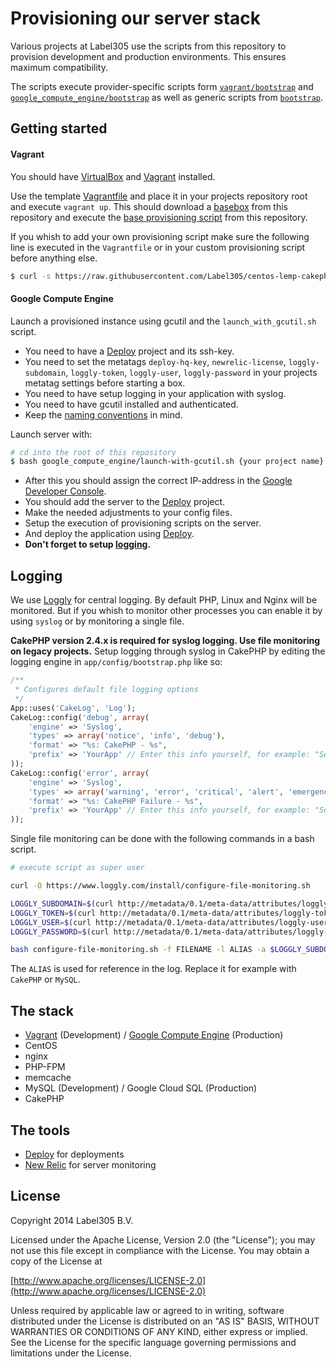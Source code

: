 Provisioning our server stack
===================

Various projects at Label305 use the scripts from this repository to provision development and production environments. This ensures maximum compatibility.

The scripts execute provider-specific scripts form [`vagrant/bootstrap`](vagrant/bootstrap) and [`google_compute_engine/bootstrap`](google_compute_engine/bootstrap) as well as generic scripts from [`bootstrap`](bootstrap).

Getting started
----
#### Vagrant

You should have [VirtualBox](https://www.virtualbox.org/) and [Vagrant](http://www.vagrantup.com/) installed.

Use the template [Vagrantfile](vagrant/Vagrantfile) and place it in your projects repository root and execute `vagrant up`. This should download a [basebox](https://github.com/Label305/centos-lemp-cakephp/releases) from this repository and execute the [base provisioning script](vagrant/bootstrap/bootstrap.sh) from this repository.

If you whish to add your own provisioning script make sure the following line is executed in the `Vagrantfile` or in your custom provisioning script before anything else.

```sh
$ curl -s https://raw.githubusercontent.com/Label305/centos-lemp-cakephp/master/vagrant/bootstrap/bootstrap.sh | bash
```

#### Google Compute Engine

Launch a provisioned instance using gcutil and the `launch_with_gcutil.sh` script.

* You need to have a [Deploy](http://deployhq.com) project and its ssh-key.
* You need to set the metatags `deploy-hq-key`, `newrelic-license`, `loggly-subdomain`, `loggly-token`, `loggly-user`, `loggly-password` in your projects metatag settings before starting a box.
* You need to have setup logging in your application with syslog.
* You need to have gcutil installed and authenticated.
* Keep the [naming conventions](http://intranet.label305.com/technology/google-cloud.html) in mind.

Launch server with:
```sh
# cd into the root of this repository
$ bash google_compute_engine/launch-with-gcutil.sh {your project name} {instance name}
```

* After this you should assign the correct IP-address in the [Google Developer Console](https://console.developers.google.com/project).
* You should add the server to the [Deploy](http://deployhq.com) project.
* Make the needed adjustments to your config files.
* Setup the execution of provisioning scripts on the server.
* And deploy the application using [Deploy](http://deployhq.com).
* **Don't forget to setup [logging](https://github.com/Label305/centos-lemp-cakephp#logging).**

Logging
------

We use [Loggly](https://label305.loggly.com) for central logging. By default PHP, Linux and Nginx will be monitored. But if you whish to monitor other processes you can enable it by using `syslog` or by monitoring a single file.

**CakePHP version 2.4.x is required for syslog logging. Use file monitoring on legacy projects.** Setup logging through syslog in CakePHP by editing the logging engine in `app/config/bootstrap.php` like so:

```php
/**
 * Configures default file logging options
 */
App::uses('CakeLog', 'Log');
CakeLog::config('debug', array(
	'engine' => 'Syslog',
	'types' => array('notice', 'info', 'debug'),
	'format' => "%s: CakePHP - %s",
	'prefix' => 'YourApp' // Enter this info yourself, for example: "Seezers"
));
CakeLog::config('error', array(
	'engine' => 'Syslog',
	'types' => array('warning', 'error', 'critical', 'alert', 'emergency'),
	'format' => "%s: CakePHP Failure - %s",
	'prefix' => 'YourApp' // Enter this info yourself, for example: "Seezers"
));
```

Single file monitoring can be done with the following commands in a bash script.

```sh
# execute script as super user

curl -O https://www.loggly.com/install/configure-file-monitoring.sh

LOGGLY_SUBDOMAIN=$(curl http://metadata/0.1/meta-data/attributes/loggly-subdomain)
LOGGLY_TOKEN=$(curl http://metadata/0.1/meta-data/attributes/loggly-token)
LOGGLY_USER=$(curl http://metadata/0.1/meta-data/attributes/loggly-user)
LOGGLY_PASSWORD=$(curl http://metadata/0.1/meta-data/attributes/loggly-password)

bash configure-file-monitoring.sh -f FILENAME -l ALIAS -a $LOGGLY_SUBDOMAIN -t $LOGGLY_TOKEN -u $LOGGLY_USER -p $LOGGLY_PASSWORD
```

The `ALIAS` is used for reference in the log. Replace it for example with `CakePHP` or `MySQL`.

The stack
----

* [Vagrant](vagrant) (Development) / [Google Compute Engine](google_compute_engine) (Production)
* CentOS
* nginx
* PHP-FPM
* memcache
* MySQL (Development) / Google Cloud SQL (Production)
* CakePHP

The tools
----

* [Deploy](http://deployhq.com) for deployments
* [New Relic](http://newrelic.com) for server monitoring

License
----

Copyright 2014 Label305 B.V.

Licensed under the Apache License, Version 2.0 (the "License");
you may not use this file except in compliance with the License.
You may obtain a copy of the License at

[http://www.apache.org/licenses/LICENSE-2.0](http://www.apache.org/licenses/LICENSE-2.0)

Unless required by applicable law or agreed to in writing, software
distributed under the License is distributed on an "AS IS" BASIS,
WITHOUT WARRANTIES OR CONDITIONS OF ANY KIND, either express or implied.
See the License for the specific language governing permissions and
limitations under the License.
